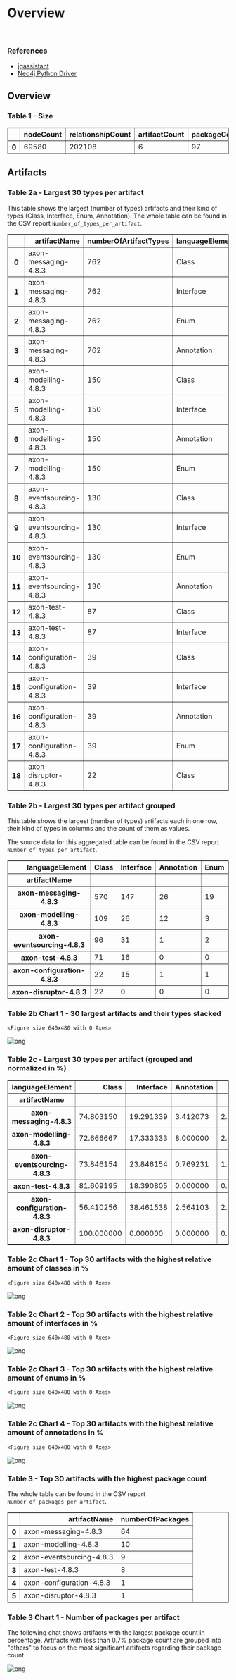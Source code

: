 # Overview
<br>  

### References
- [jqassistant](https://jqassistant.org)
- [Neo4j Python Driver](https://neo4j.com/docs/api/python-driver/current)





## Overview

### Table 1 - Size




<div>
<table border="1" class="dataframe">
  <thead>
    <tr style="text-align: right;">
      <th></th>
      <th>nodeCount</th>
      <th>relationshipCount</th>
      <th>artifactCount</th>
      <th>packageCount</th>
      <th>typeCount</th>
      <th>methodCount</th>
      <th>memberCount</th>
    </tr>
  </thead>
  <tbody>
    <tr>
      <th>0</th>
      <td>69580</td>
      <td>202108</td>
      <td>6</td>
      <td>97</td>
      <td>1620</td>
      <td>6739</td>
      <td>8174</td>
    </tr>
  </tbody>
</table>
</div>



## Artifacts

### Table 2a - Largest 30 types per artifact

This table shows the largest (number of types) artifacts and their kind of types (Class, Interface, Enum, Annotation).
The whole table can be found in the CSV report `Number_of_types_per_artifact`.




<div>
<table border="1" class="dataframe">
  <thead>
    <tr style="text-align: right;">
      <th></th>
      <th>artifactName</th>
      <th>numberOfArtifactTypes</th>
      <th>languageElement</th>
      <th>numberOfTypes</th>
    </tr>
  </thead>
  <tbody>
    <tr>
      <th>0</th>
      <td>axon-messaging-4.8.3</td>
      <td>762</td>
      <td>Class</td>
      <td>570</td>
    </tr>
    <tr>
      <th>1</th>
      <td>axon-messaging-4.8.3</td>
      <td>762</td>
      <td>Interface</td>
      <td>147</td>
    </tr>
    <tr>
      <th>2</th>
      <td>axon-messaging-4.8.3</td>
      <td>762</td>
      <td>Enum</td>
      <td>19</td>
    </tr>
    <tr>
      <th>3</th>
      <td>axon-messaging-4.8.3</td>
      <td>762</td>
      <td>Annotation</td>
      <td>26</td>
    </tr>
    <tr>
      <th>4</th>
      <td>axon-modelling-4.8.3</td>
      <td>150</td>
      <td>Class</td>
      <td>109</td>
    </tr>
    <tr>
      <th>5</th>
      <td>axon-modelling-4.8.3</td>
      <td>150</td>
      <td>Interface</td>
      <td>26</td>
    </tr>
    <tr>
      <th>6</th>
      <td>axon-modelling-4.8.3</td>
      <td>150</td>
      <td>Annotation</td>
      <td>12</td>
    </tr>
    <tr>
      <th>7</th>
      <td>axon-modelling-4.8.3</td>
      <td>150</td>
      <td>Enum</td>
      <td>3</td>
    </tr>
    <tr>
      <th>8</th>
      <td>axon-eventsourcing-4.8.3</td>
      <td>130</td>
      <td>Class</td>
      <td>96</td>
    </tr>
    <tr>
      <th>9</th>
      <td>axon-eventsourcing-4.8.3</td>
      <td>130</td>
      <td>Interface</td>
      <td>31</td>
    </tr>
    <tr>
      <th>10</th>
      <td>axon-eventsourcing-4.8.3</td>
      <td>130</td>
      <td>Enum</td>
      <td>2</td>
    </tr>
    <tr>
      <th>11</th>
      <td>axon-eventsourcing-4.8.3</td>
      <td>130</td>
      <td>Annotation</td>
      <td>1</td>
    </tr>
    <tr>
      <th>12</th>
      <td>axon-test-4.8.3</td>
      <td>87</td>
      <td>Class</td>
      <td>71</td>
    </tr>
    <tr>
      <th>13</th>
      <td>axon-test-4.8.3</td>
      <td>87</td>
      <td>Interface</td>
      <td>16</td>
    </tr>
    <tr>
      <th>14</th>
      <td>axon-configuration-4.8.3</td>
      <td>39</td>
      <td>Class</td>
      <td>22</td>
    </tr>
    <tr>
      <th>15</th>
      <td>axon-configuration-4.8.3</td>
      <td>39</td>
      <td>Interface</td>
      <td>15</td>
    </tr>
    <tr>
      <th>16</th>
      <td>axon-configuration-4.8.3</td>
      <td>39</td>
      <td>Annotation</td>
      <td>1</td>
    </tr>
    <tr>
      <th>17</th>
      <td>axon-configuration-4.8.3</td>
      <td>39</td>
      <td>Enum</td>
      <td>1</td>
    </tr>
    <tr>
      <th>18</th>
      <td>axon-disruptor-4.8.3</td>
      <td>22</td>
      <td>Class</td>
      <td>22</td>
    </tr>
  </tbody>
</table>
</div>



### Table 2b - Largest 30 types per artifact grouped

This table shows the largest (number of types) artifacts each in one row, their kind of types in columns and the count of them as values.

The source data for this aggregated table can be found in the CSV report `Number_of_types_per_artifact`.




<div>
<table border="1" class="dataframe">
  <thead>
    <tr style="text-align: right;">
      <th>languageElement</th>
      <th>Class</th>
      <th>Interface</th>
      <th>Annotation</th>
      <th>Enum</th>
    </tr>
    <tr>
      <th>artifactName</th>
      <th></th>
      <th></th>
      <th></th>
      <th></th>
    </tr>
  </thead>
  <tbody>
    <tr>
      <th>axon-messaging-4.8.3</th>
      <td>570</td>
      <td>147</td>
      <td>26</td>
      <td>19</td>
    </tr>
    <tr>
      <th>axon-modelling-4.8.3</th>
      <td>109</td>
      <td>26</td>
      <td>12</td>
      <td>3</td>
    </tr>
    <tr>
      <th>axon-eventsourcing-4.8.3</th>
      <td>96</td>
      <td>31</td>
      <td>1</td>
      <td>2</td>
    </tr>
    <tr>
      <th>axon-test-4.8.3</th>
      <td>71</td>
      <td>16</td>
      <td>0</td>
      <td>0</td>
    </tr>
    <tr>
      <th>axon-configuration-4.8.3</th>
      <td>22</td>
      <td>15</td>
      <td>1</td>
      <td>1</td>
    </tr>
    <tr>
      <th>axon-disruptor-4.8.3</th>
      <td>22</td>
      <td>0</td>
      <td>0</td>
      <td>0</td>
    </tr>
  </tbody>
</table>
</div>



### Table 2b Chart 1 - 30 largest artifacts and their types stacked


    <Figure size 640x480 with 0 Axes>



    
![png](Overview_files/Overview_17_1.png)
    


### Table 2c - Largest 30 types per artifact (grouped and normalized in %)




<div>
<table border="1" class="dataframe">
  <thead>
    <tr style="text-align: right;">
      <th>languageElement</th>
      <th>Class</th>
      <th>Interface</th>
      <th>Annotation</th>
      <th>Enum</th>
    </tr>
    <tr>
      <th>artifactName</th>
      <th></th>
      <th></th>
      <th></th>
      <th></th>
    </tr>
  </thead>
  <tbody>
    <tr>
      <th>axon-messaging-4.8.3</th>
      <td>74.803150</td>
      <td>19.291339</td>
      <td>3.412073</td>
      <td>2.493438</td>
    </tr>
    <tr>
      <th>axon-modelling-4.8.3</th>
      <td>72.666667</td>
      <td>17.333333</td>
      <td>8.000000</td>
      <td>2.000000</td>
    </tr>
    <tr>
      <th>axon-eventsourcing-4.8.3</th>
      <td>73.846154</td>
      <td>23.846154</td>
      <td>0.769231</td>
      <td>1.538462</td>
    </tr>
    <tr>
      <th>axon-test-4.8.3</th>
      <td>81.609195</td>
      <td>18.390805</td>
      <td>0.000000</td>
      <td>0.000000</td>
    </tr>
    <tr>
      <th>axon-configuration-4.8.3</th>
      <td>56.410256</td>
      <td>38.461538</td>
      <td>2.564103</td>
      <td>2.564103</td>
    </tr>
    <tr>
      <th>axon-disruptor-4.8.3</th>
      <td>100.000000</td>
      <td>0.000000</td>
      <td>0.000000</td>
      <td>0.000000</td>
    </tr>
  </tbody>
</table>
</div>



### Table 2c Chart 1 - Top 30 artifacts with the highest relative amount of classes in %


    <Figure size 640x480 with 0 Axes>



    
![png](Overview_files/Overview_21_1.png)
    


### Table 2c Chart 2 - Top 30 artifacts with the highest relative amount of interfaces in %


    <Figure size 640x480 with 0 Axes>



    
![png](Overview_files/Overview_23_1.png)
    


### Table 2c Chart 3 - Top 30 artifacts with the highest relative amount of enums in %


    <Figure size 640x480 with 0 Axes>



    
![png](Overview_files/Overview_25_1.png)
    


### Table 2c Chart 4 - Top 30 artifacts with the highest relative amount of annotations in %


    <Figure size 640x480 with 0 Axes>



    
![png](Overview_files/Overview_27_1.png)
    


### Table 3 - Top 30 artifacts with the highest package count

The whole table can be found in the CSV report `Number_of_packages_per_artifact`.




<div>
<table border="1" class="dataframe">
  <thead>
    <tr style="text-align: right;">
      <th></th>
      <th>artifactName</th>
      <th>numberOfPackages</th>
    </tr>
  </thead>
  <tbody>
    <tr>
      <th>0</th>
      <td>axon-messaging-4.8.3</td>
      <td>64</td>
    </tr>
    <tr>
      <th>1</th>
      <td>axon-modelling-4.8.3</td>
      <td>10</td>
    </tr>
    <tr>
      <th>2</th>
      <td>axon-eventsourcing-4.8.3</td>
      <td>9</td>
    </tr>
    <tr>
      <th>3</th>
      <td>axon-test-4.8.3</td>
      <td>8</td>
    </tr>
    <tr>
      <th>4</th>
      <td>axon-configuration-4.8.3</td>
      <td>1</td>
    </tr>
    <tr>
      <th>5</th>
      <td>axon-disruptor-4.8.3</td>
      <td>1</td>
    </tr>
  </tbody>
</table>
</div>



### Table 3 Chart 1 - Number of packages per artifact

The following chat shows artifacts with the largest package count in percentage. Artifacts with less than 0.7% package count are grouped into "others" to focus on the most significant artifacts regarding their package count.


    
![png](Overview_files/Overview_32_0.png)
    

